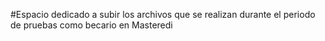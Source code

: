 #Espacio dedicado a subir los archivos que se realizan durante el periodo de pruebas como becario en Masteredi
